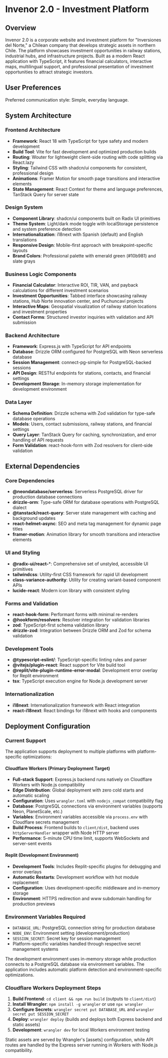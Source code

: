 # Invenor 2.0 - Investment Platform

## Overview

Invenor 2.0 is a corporate website and investment platform for "Inversiones del Norte," a Chilean company that develops strategic assets in northern Chile. The platform showcases investment opportunities in railway stations, industrial hubs, and infrastructure projects. Built as a modern React application with TypeScript, it features financial calculators, interactive maps, multilingual support, and professional presentation of investment opportunities to attract strategic investors.

## User Preferences

Preferred communication style: Simple, everyday language.

## System Architecture

### Frontend Architecture
- **Framework**: React 18 with TypeScript for type safety and modern development
- **Build Tool**: Vite for fast development and optimized production builds
- **Routing**: Wouter for lightweight client-side routing with code splitting via React.lazy
- **Styling**: Tailwind CSS with shadcn/ui components for consistent, professional design
- **Animations**: Framer Motion for smooth page transitions and interactive elements
- **State Management**: React Context for theme and language preferences, TanStack Query for server state

### Design System
- **Component Library**: shadcn/ui components built on Radix UI primitives
- **Theme System**: Light/dark mode toggle with localStorage persistence and system preference detection
- **Internationalization**: i18next with Spanish (default) and English translations
- **Responsive Design**: Mobile-first approach with breakpoint-specific layouts
- **Brand Colors**: Professional palette with emerald green (#10b981) and slate grays

### Business Logic Components
- **Financial Calculator**: Interactive ROI, TIR, VAN, and payback calculations for different investment scenarios
- **Investment Opportunities**: Tabbed interface showcasing railway stations, Hub Norte innovation center, and Puchuncaví projects
- **Interactive Maps**: Geospatial visualization of railway station locations and investment properties
- **Contact Forms**: Structured investor inquiries with validation and API submission

### Backend Architecture
- **Framework**: Express.js with TypeScript for API endpoints
- **Database**: Drizzle ORM configured for PostgreSQL with Neon serverless database
- **Session Management**: connect-pg-simple for PostgreSQL-backed sessions
- **API Design**: RESTful endpoints for stations, contacts, and financial settings
- **Development Storage**: In-memory storage implementation for development environment

### Data Layer
- **Schema Definition**: Drizzle schema with Zod validation for type-safe database operations
- **Models**: Users, contact submissions, railway stations, and financial settings
- **Query Layer**: TanStack Query for caching, synchronization, and error handling of API requests
- **Form Validation**: react-hook-form with Zod resolvers for client-side validation

## External Dependencies

### Core Dependencies
- **@neondatabase/serverless**: Serverless PostgreSQL driver for production database connections
- **drizzle-orm**: Type-safe ORM for database operations with PostgreSQL dialect
- **@tanstack/react-query**: Server state management with caching and background updates
- **react-helmet-async**: SEO and meta tag management for dynamic page titles
- **framer-motion**: Animation library for smooth transitions and interactive elements

### UI and Styling
- **@radix-ui/react-***: Comprehensive set of unstyled, accessible UI primitives
- **tailwindcss**: Utility-first CSS framework for rapid UI development
- **class-variance-authority**: Utility for creating variant-based component APIs
- **lucide-react**: Modern icon library with consistent styling

### Forms and Validation
- **react-hook-form**: Performant forms with minimal re-renders
- **@hookform/resolvers**: Resolver integration for validation libraries
- **zod**: TypeScript-first schema validation library
- **drizzle-zod**: Integration between Drizzle ORM and Zod for schema validation

### Development Tools
- **@typescript-eslint/**: TypeScript-specific linting rules and parser
- **@vitejs/plugin-react**: React support for Vite build tool
- **@replit/vite-plugin-runtime-error-modal**: Development error overlay for Replit environment
- **tsx**: TypeScript execution engine for Node.js development server

### Internationalization
- **i18next**: Internationalization framework with React integration
- **react-i18next**: React bindings for i18next with hooks and components

## Deployment Configuration

### Current Support
The application supports deployment to multiple platforms with platform-specific optimizations:

#### Cloudflare Workers (Primary Deployment Target)
- **Full-stack Support**: Express.js backend runs natively on Cloudflare Workers with Node.js compatibility
- **Edge Distribution**: Global deployment with zero cold starts and automatic scaling
- **Configuration**: Uses `wrangler.toml` with `nodejs_compat` compatibility flag
- **Database**: PostgreSQL connections via environment variables (supports Neon, PlanetScale, etc.)
- **Variables**: Environment variables accessible via `process.env` with Cloudflare secrets management
- **Build Process**: Frontend builds to `client/dist`, backend uses `httpServerHandler` wrapper with Node HTTP server
- **Performance**: 5-minute CPU time limit, supports WebSockets and server-sent events

#### Replit (Development Environment)
- **Development Tools**: Includes Replit-specific plugins for debugging and error overlays
- **Automatic Restarts**: Development workflow with hot module replacement
- **Configuration**: Uses development-specific middleware and in-memory storage
- **Environment**: HTTPS redirection and www subdomain handling for production previews

### Environment Variables Required
- `DATABASE_URL`: PostgreSQL connection string for production database
- `NODE_ENV`: Environment setting (development/production)
- `SESSION_SECRET`: Secret key for session management
- Platform-specific variables handled through respective secret management systems

The development environment uses in-memory storage while production connects to a PostgreSQL database via environment variables. The application includes automatic platform detection and environment-specific optimizations.

### Cloudflare Workers Deployment Steps
1. **Build Frontend**: `cd client && npm run build` (outputs to `client/dist`)
2. **Install Wrangler**: `npm install -g wrangler` or use `npx wrangler`
3. **Configure Secrets**: `wrangler secret put DATABASE_URL` and `wrangler secret put SESSION_SECRET`
4. **Deploy**: `wrangler deploy` (builds and deploys both Express backend and static assets)
5. **Development**: `wrangler dev` for local Workers environment testing

Static assets are served by Wrangler's [assets] configuration, while API routes are handled by the Express server running in Workers with Node.js compatibility.
